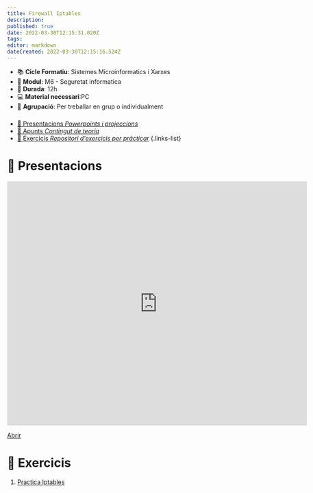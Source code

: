 ```yaml
---
title: Firewall Iptables
description: 
published: true
date: 2022-03-30T12:15:31.020Z
tags: 
editor: markdown
dateCreated: 2022-03-30T12:15:16.524Z
---
```


- :books: **Cicle Formatiu**: Sistemes Microinformatics i Xarxes
- :notebook_with_decorative_cover: **Modul**: M6 - Seguretat informatica
- :calendar: **Durada**: 12h
- :computer: **Material necessari**:PC
- :busts_in_silhouette: **Agrupació**: Per treballar en grup o individualment

###

- [:cinema: Presentacions *Powerpoints i projeccions*](#presentacions) 
- [:orange_book: Apunts *Contingut de teoria*](#apunts)
- [:pencil: Exercicis *Repositori d'exercicis per prácticar*](#exercicis)
{.links-list}

# :cinema: Presentacions
<p align="center"><iframe src="https://docs.google.com/presentation/d/e/2PACX-1vQmlztTyljxODUv2uWw_lbbpgJ_V_0M_EuBYYxqIOJroNy3zBF4aq1NJFf-1Oc2kWl_-Ec5FVHCVk2I/embed?start=false&loop=false" frameborder="0" width="700" height="569" allowfullscreen="true" mozallowfullscreen="true" webkitallowfullscreen="true"></iframe></p>

[Abrir](https://docs.google.com/presentation/d/e/2PACX-1vQmlztTyljxODUv2uWw_lbbpgJ_V_0M_EuBYYxqIOJroNy3zBF4aq1NJFf-1Oc2kWl_-Ec5FVHCVk2I/pub?start=false&loop=false)

  
  # :pencil: Exercicis
  
1. [Practica Iptables](practica-iptables)
  
